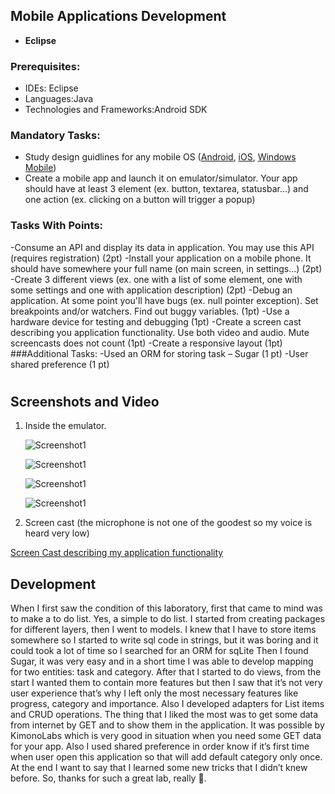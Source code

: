 ## Mobile Applications Development
  - **Eclipse**

### Prerequisites:
  - IDEs: Eclipse
  - Languages:Java
  - Technologies and Frameworks:Android SDK

### Mandatory Tasks:
  - Study design guidlines for any mobile OS ([Android](https://developer.android.com/design/index.html), [iOS](https://developer.apple.com/library/ios/documentation/userexperience/conceptual/MobileHIG/index.html), [Windows Mobile](http://dev.windowsphone.com/en-us/design))
  - Create a mobile app and launch it on emulator/simulator. Your app should have at least 3 element (ex. button, textarea, statusbar...) and one action (ex. clicking on a button will trigger a popup)

### Tasks With Points:
  -Consume an API and display its data in application. You may use this API (requires registration) (2pt) 
  -Install your application on a mobile phone. It should have somewhere your full name (on main screen, in settings...)       (2pt) 
  -Create 3 different views (ex. one with a list of some element, one with some settings and one with application             description) (2pt) 
  -Debug an application. At some point you'll have bugs (ex. null pointer exception). Set breakpoints and/or watchers.          Find out buggy variables. (1pt) 
  -Use a hardware device for testing and debugging (1pt) 
  -Create a screen cast describing you application functionality. Use both video and audio. Mute screencasts does not         count (1pt)
  -Create a responsive layout (1pt)
###Additional Tasks:
  -Used an ORM for storing task – Sugar (1 pt)
  -User shared preference (1 pt)


#
## Screenshots and Video

1. Inside the emulator.

    ![Screenshot1](https://raw.githubusercontent.com/TUM-FAF/FAF-121-Gaitur-Iurie/master/IDE/Lab%233/screen_2.png)
    
    ![Screenshot1](https://raw.githubusercontent.com/TUM-FAF/FAF-121-Gaitur-Iurie/master/IDE/Lab%233/screen_3.png)
    
    ![Screenshot1](https://raw.githubusercontent.com/TUM-FAF/FAF-121-Gaitur-Iurie/master/IDE/Lab%233/screen_4.png)
    
    ![Screenshot1](https://raw.githubusercontent.com/TUM-FAF/FAF-121-Gaitur-Iurie/master/IDE/Lab%233/screen_6.png)
    

2. Screen cast (the microphone is not one of the goodest so my voice is heard very low)
  
  [Screen Cast describing my application functionality](https://www.youtube.com/watch?v=5Mkt4vSZzGo)


## Development
 
When I first saw the condition of this laboratory, first that came to mind was to make a to do list. Yes, a simple to do list. I started from creating packages for different layers, then I went to models. I knew that I have to store items somewhere so I started to write sql code in strings, but it was boring and it could took a lot of time so I searched for an ORM for sqLite
Then I found Sugar, it was very easy and in a short time I was able to develop mapping for two entities: task and category.
After that I started to do views, from the start I wanted them to contain more features but then I saw that it’s not very user experience that’s why I left only the most necessary features like progress, category and importance. 
Also I developed adapters for List items and CRUD operations. The thing that I liked the most was to get some data from internet by GET and to show them in the application. It was possible by KimonoLabs which is very good in situation when you need some GET data for your app.
Also I used shared preference in order know if it’s first time when user open this application so that will add default category only once.
At the end I want to say that I learned some new tricks that I didn’t knew before.
So, thanks for such a great lab, really .

